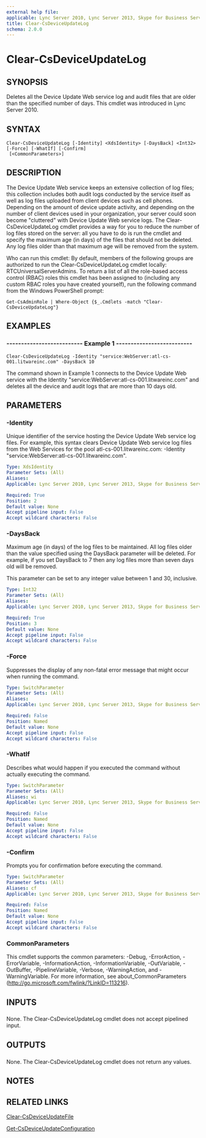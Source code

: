 ```yaml
---
external help file: 
applicable: Lync Server 2010, Lync Server 2013, Skype for Business Server 2015
title: Clear-CsDeviceUpdateLog
schema: 2.0.0
---
```


# Clear-CsDeviceUpdateLog

## SYNOPSIS
Deletes all the Device Update Web service log and audit files that are older than the specified number of days.
This cmdlet was introduced in Lync Server 2010.


## SYNTAX

```
Clear-CsDeviceUpdateLog [-Identity] <XdsIdentity> [-DaysBack] <Int32> [-Force] [-WhatIf] [-Confirm]
 [<CommonParameters>]
```

## DESCRIPTION
The Device Update Web service keeps an extensive collection of log files; this collection includes both audit logs conducted by the service itself as well as log files uploaded from client devices such as cell phones.
Depending on the amount of device update activity, and depending on the number of client devices used in your organization, your server could soon become "cluttered" with Device Update Web service logs.
The Clear-CsDeviceUpdateLog cmdlet provides a way for you to reduce the number of log files stored on the server: all you have to do is run the cmdlet and specify the maximum age (in days) of the files that should not be deleted.
Any log files older than that maximum age will be removed from the system.

Who can run this cmdlet: By default, members of the following groups are authorized to run the Clear-CsDeviceUpdateLog cmdlet locally: RTCUniversalServerAdmins.
To return a list of all the role-based access control (RBAC) roles this cmdlet has been assigned to (including any custom RBAC roles you have created yourself), run the following command from the Windows PowerShell prompt:

`Get-CsAdminRole | Where-Object {$_.Cmdlets -match "Clear-CsDeviceUpdateLog"}`

## EXAMPLES

### -------------------------- Example 1 --------------------------
```
Clear-CsDeviceUpdateLog -Identity "service:WebServer:atl-cs-001.litwareinc.com" -DaysBack 10
```

The command shown in Example 1 connects to the Device Update Web service with the Identity "service:WebServer:atl-cs-001.litwareinc.com" and deletes all the device and audit logs that are more than 10 days old.


## PARAMETERS

### -Identity
Unique identifier of the service hosting the Device Update Web service log files.
For example, this syntax clears Device Update Web service log files from the Web Services for the pool atl-cs-001.litwareinc.com: -Identity "service:WebServer:atl-cs-001.litwareinc.com".

```yaml
Type: XdsIdentity
Parameter Sets: (All)
Aliases: 
Applicable: Lync Server 2010, Lync Server 2013, Skype for Business Server 2015

Required: True
Position: 2
Default value: None
Accept pipeline input: False
Accept wildcard characters: False
```

### -DaysBack
Maximum age (in days) of the log files to be maintained.
All log files older than the value specified using the DaysBack parameter will be deleted.
For example, if you set DaysBack to 7 then any log files more than seven days old will be removed.

This parameter can be set to any integer value between 1 and 30, inclusive.

```yaml
Type: Int32
Parameter Sets: (All)
Aliases: 
Applicable: Lync Server 2010, Lync Server 2013, Skype for Business Server 2015

Required: True
Position: 3
Default value: None
Accept pipeline input: False
Accept wildcard characters: False
```

### -Force
Suppresses the display of any non-fatal error message that might occur when running the command.

```yaml
Type: SwitchParameter
Parameter Sets: (All)
Aliases: 
Applicable: Lync Server 2010, Lync Server 2013, Skype for Business Server 2015

Required: False
Position: Named
Default value: None
Accept pipeline input: False
Accept wildcard characters: False
```

### -WhatIf
Describes what would happen if you executed the command without actually executing the command.

```yaml
Type: SwitchParameter
Parameter Sets: (All)
Aliases: wi
Applicable: Lync Server 2010, Lync Server 2013, Skype for Business Server 2015

Required: False
Position: Named
Default value: None
Accept pipeline input: False
Accept wildcard characters: False
```

### -Confirm
Prompts you for confirmation before executing the command.

```yaml
Type: SwitchParameter
Parameter Sets: (All)
Aliases: cf
Applicable: Lync Server 2010, Lync Server 2013, Skype for Business Server 2015

Required: False
Position: Named
Default value: None
Accept pipeline input: False
Accept wildcard characters: False
```

### CommonParameters
This cmdlet supports the common parameters: -Debug, -ErrorAction, -ErrorVariable, -InformationAction, -InformationVariable, -OutVariable, -OutBuffer, -PipelineVariable, -Verbose, -WarningAction, and -WarningVariable. For more information, see about_CommonParameters (http://go.microsoft.com/fwlink/?LinkID=113216).

## INPUTS

###  
None.
The Clear-CsDeviceUpdateLog cmdlet does not accept pipelined input.

## OUTPUTS

###  
None.
The Clear-CsDeviceUpdateLog cmdlet does not return any values.

## NOTES

## RELATED LINKS

[Clear-CsDeviceUpdateFile](Clear-CsDeviceUpdateFile.md)

[Get-CsDeviceUpdateConfiguration](Get-CsDeviceUpdateConfiguration.md)
